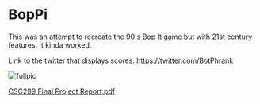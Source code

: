 # BopPi
This was an attempt to recreate the 90's Bop It game but with 21st century features. It kinda worked.

Link to the twitter that displays scores: https://twitter.com/BotPhrank


![fullpic](https://user-images.githubusercontent.com/28155935/55992181-9311fc00-5c71-11e9-9ea7-071dfa988cab.PNG)

[CSC299 Final Project Report.pdf](https://github.com/phrisky-phrank/BopPi/files/3070526/CSC299.Final.Project.Report.pdf)

